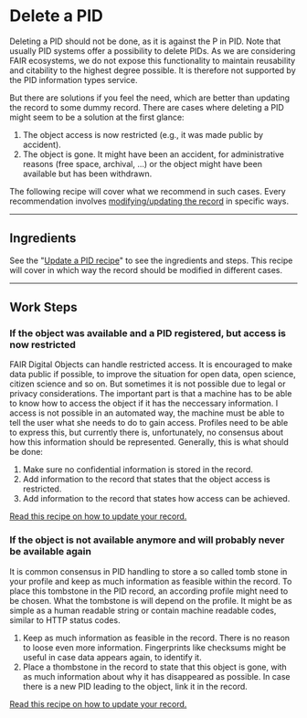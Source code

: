 # Delete a PID

Deleting a PID should not be done, as it is against the P in PID. Note that usually PID systems offer a possibility to delete PIDs. As we are considering FAIR ecosystems, we do not expose this functionality to maintain reusability and citability to the highest degree possible. It is therefore not supported by the PID information types service.

But there are solutions if you feel the need, which are better than updating the record to some dummy record. There are cases where deleting a PID might seem to be a solution at the first glance:

1. The object access is now restricted (e.g., it was made public by accident).
2. The object is gone. It might have been an accident, for administrative reasons (free space, archival, ...) or the object might have been available but has been withdrawn.

The following recipe will cover what we recommend in such cases. Every recommendation involves [modifying/updating the record](./update.md) in specific ways.

---

## Ingredients

See the "[Update a PID recipe](./update.md)" to see the ingredients and steps. This recipe will cover in which way the record should be modified in different cases.

---

## Work Steps

### If the object was available and a PID registered, but access is now restricted

FAIR Digital Objects can handle restricted access. It is encouraged to make data public if possible, to improve the situation for open data, open science, citizen science and so on. But sometimes it is not possible due to legal or privacy considerations. The important part is that a machine has to be able to know how to access the object if it has the neccessary information. I access is not possible in an automated way, the machine must be able to tell the user what she needs to do to gain access. Profiles need to be able to express this, but currently there is, unfortunately, no consensus about how this information should be represented. Generally, this is what should be done:

1. Make sure no confidential information is stored in the record.
2. Add information to the record that states that the object access is restricted.
3. Add information to the record that states how access can be achieved.

[Read this recipe on how to update your record.](./update.md)

### If the object is not available anymore and will probably never be available again

It is common consensus in PID handling to store a so called tomb stone in your profile and keep as much information as feasible within the record. To place this tombstone in the PID record, an according profile might need to be chosen. What the tombstone is will depend on the profile. It might be as simple as a human readable string or contain machine readable codes, similar to HTTP status codes.

1. Keep as much information as feasible in the record. There is no reason to loose even more information. Fingerprints like checksums might be useful in case data appears again, to identify it.
2. Place a thombstone in the record to state that this object is gone, with as much information about why it has disappeared as possible. In case there is a new PID leading to the object, link it in the record.

[Read this recipe on how to update your record.](./update.md)
